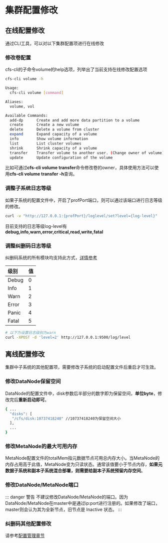 # 集群配置修改

## 在线配置修改
通过CLI工具，可以对以下集群配置项进行在线修改

### 修改卷配置
cfs-cli的子命令volume的help选项，列举出了当前支持在线修改配置选项
```bash
cfs-cli volume -h

Usage:
  cfs-cli volume [command]

Aliases:
  volume, vol

Available Commands:
  add-dp      Create and add more data partition to a volume
  create      Create a new volume
  delete      Delete a volume from cluster
  expand      Expand capacity of a volume
  info        Show volume information
  list        List cluster volumes
  shrink      Shrink capacity of a volume
  transfer    Transfer volume to another user. (Change owner of volume)
  update      Update configuration of the volume
```
比如可通过**cfs-cli volume transfer**命令修改卷的owner，具体使用方法可以使用**cfs-cli volume transfer -h**查询。

### 调整子系统日志等级
如果子系统的配置文件中，开启了profPort端口，则可以通过该端口进行日志等级的修改。
```bash
curl -v "http://127.0.0.1:{profPort}/loglevel/set?level={log-level}"
```
目前支持的日志等级log-level有**debug,info,warn,error,critical,read,write,fatal**

### 调整纠删码日志等级

纠删码系统的所有模块均支持此方式，[详情参考](../admin-api/blobstore/base.md)

| 级别    | 值   |
|:-------|:-----|
| Debug | 0   |
| Info  | 1   | 
| Warn  | 2   | 
| Error | 3   |
| Panic | 4   |
| Fatal | 5   |

```bash
# 以下为设置日志级别为warn
curl -XPOST -d 'level=2' http://127.0.0.1:9500/log/level
```

## 离线配置修改
集群中子系统的其他配置项，需要修改子系统的启动配置文件后重启才可生效。

### 修改DataNode保留空间
DataNode的配置文件中，disk参数后半部分的数字即为保留空间，**单位byte**，修改完后**重新启动即可**。
```bash
{ ...
  "disks": [
   "/cfs/disk:10737418240" //10737418240为保留空间大小
  ],
  ...
}
```

### 修改MetaNode的最大可用内存
MetaNode配置文件的totalMem指元数据节点可用总内存大小。当MetaNode的内存占用高于此值，MetaNode变为只读状态。通常该值要小于节点内存，**如果元数据子系统和副本子系统混合部署，则需要给副本子系统预留内存空间**。


### 修改DataNode/MetaNode端口

::: danger 警告
不建议修改DataNode/MetaNode的端口。因为DataNode/MetaNode在master中是通过ip:port进行注册的。如果修改了端口，master则会认为其为全新节点，旧节点是 Inactive 状态。
:::

### 纠删码其他配置修改

请参考[配置管理章节](blobstore/base.md)